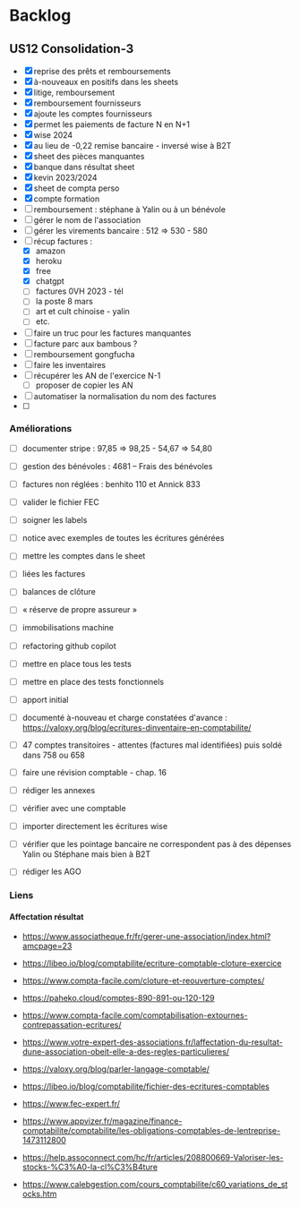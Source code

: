 # Backlog

## US12 Consolidation-3

- [x] reprise des prêts et remboursements 
- [x] à-nouveaux en positifs dans les sheets
- [x] litige, remboursement
- [x] remboursement fournisseurs 
- [x] ajoute les comptes fournisseurs
- [x] permet les paiements de facture N en N+1
- [x] wise 2024
- [x] au lieu de -0,22 remise bancaire - inversé wise à B2T
- [x] sheet des pièces manquantes
- [x] banque dans résultat sheet
- [x] kevin 2023/2024
- [x] sheet de compta perso
- [x] compte formation
- [ ] remboursement : stéphane à Yalin ou à un bénévole
- [ ] gérer le nom de l'association
- [ ] gérer les virements bancaire : 512 => 530 - 580
- [ ] récup factures :
    - [x] amazon
    - [x] heroku
    - [x] free
    - [x] chatgpt
    - [ ] factures 0VH 2023 - tél
    - [ ] la poste 8 mars
    - [ ] art et cult chinoise - yalin
    - [ ] etc.
- [ ] faire un truc pour les factures manquantes
- [ ] facture parc aux bambous ?
- [ ] remboursement gongfucha
- [ ] faire les inventaires
- [ ] récupérer les AN de l'exercice N-1
    - [ ] proposer de copier les AN
- [ ] automatiser la normalisation du nom des factures
- [ ] 

### Améliorations

- [ ] documenter stripe : 97,85 => 98,25 - 54,67 => 54,80
- [ ] gestion des bénévoles : 4681 – Frais des bénévoles
- [ ] factures non réglées : benhito 110 et Annick 833
- [ ] valider le fichier FEC
- [ ] soigner les labels
- [ ] notice avec exemples de toutes les écritures générées
- [ ] mettre les comptes dans le sheet
- [ ] liées les factures
- [ ] balances de clôture
- [ ] « réserve de propre assureur »
- [ ] immobilisations machine
- [ ] refactoring github copilot
- [ ] mettre en place tous les tests
- [ ] mettre en place des tests fonctionnels
- [ ] apport initial
- [ ] documenté à-nouveau et charge constatées d'avance : https://valoxy.org/blog/ecritures-dinventaire-en-comptabilite/
- [ ] 47 comptes transitoires - attentes (factures mal identifiées) puis soldé dans 758 ou 658
- [ ] faire une révision comptable - chap. 16
- [ ] rédiger les annexes
- [ ] vérifier avec une comptable

- [ ] importer directement les écritures wise
- [ ] vérifier que les pointage bancaire ne correspondent pas à des dépenses Yalin ou Stéphane mais bien à B2T
- [ ] rédiger les AGO

### Liens

#### Affectation résultat

- https://www.associatheque.fr/fr/gerer-une-association/index.html?amcpage=23
- https://libeo.io/blog/comptabilite/ecriture-comptable-cloture-exercice
- https://www.compta-facile.com/cloture-et-reouverture-comptes/
- https://paheko.cloud/comptes-890-891-ou-120-129
- https://www.compta-facile.com/comptabilisation-extournes-contrepassation-ecritures/
- https://www.votre-expert-des-associations.fr/laffectation-du-resultat-dune-association-obeit-elle-a-des-regles-particulieres/

- https://valoxy.org/blog/parler-langage-comptable/
- https://libeo.io/blog/comptabilite/fichier-des-ecritures-comptables
- https://www.fec-expert.fr/
- https://www.appvizer.fr/magazine/finance-comptabilite/comptabilite/les-obligations-comptables-de-lentreprise-1473112800
- https://help.assoconnect.com/hc/fr/articles/208800669-Valoriser-les-stocks-%C3%A0-la-cl%C3%B4ture
- https://www.calebgestion.com/cours_comptabilite/c60_variations_de_stocks.htm
